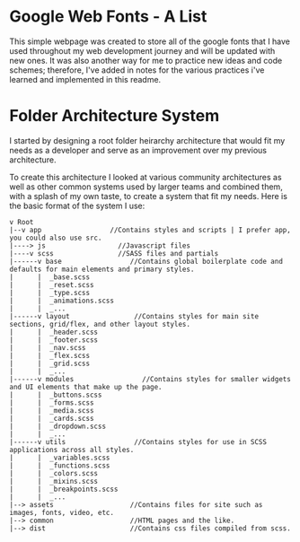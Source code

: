 # Google Web Fonts - A List
This simple webpage was created to store all of the google fonts that I have used throughout my web development journey and will be updated with new ones. It was also another way for me to practice new ideas and code schemes; therefore, I've added in notes for the various practices i've learned and implemented in this readme.


# Folder Architecture System
I started by designing a root folder heirarchy architecture that would fit my needs as a developer and serve as an improvement over my previous architecture.

To create this architecture I looked at various community architectures as well as other common systems used by larger teams and combined them, with a splash of my own taste, to create a system that fit my needs. Here is the basic format of the system I use:
```
v Root
|--v app                 //Contains styles and scripts | I prefer app, you could also use src.
|----> js                  //Javascript files
|----v scss                //SASS files and partials
|------v base                 //Contains global boilerplate code and defaults for main elements and primary styles.
|      |  _base.scss
|      |  _reset.scss
|      |  _type.scss
|      |  _animations.scss
|      |  _...
|------v layout                //Contains styles for main site sections, grid/flex, and other layout styles.
|      |  _header.scss
|      |  _footer.scss
|      |  _nav.scss
|      |  _flex.scss
|      |  _grid.scss
|      |  _...
|------v modules                 //Contains styles for smaller widgets and UI elements that make up the page.
|      |  _buttons.scss
|      |  _forms.scss
|      |  _media.scss
|      |  _cards.scss
|      |  _dropdown.scss
|      |  _...
|------v utils                 //Contains styles for use in SCSS applications across all styles.
|      |  _variables.scss
|      |  _functions.scss
|      |  _colors.scss
|      |  _mixins.scss
|      |  _breakpoints.scss
|      |  _...
|--> assets                   //Contains files for site such as images, fonts, video, etc.
|--> common                   //HTML pages and the like.
|--> dist                     //Contains css files compiled from scss.
```
